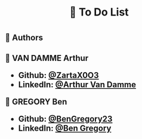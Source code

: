 
<h1 align="center"> 📌 To Do List <h1>


<h2> 💾 Authors <h2>
  
 👤 **VAN DAMME Arthur**

* Github: [@ZartaX0O3](https://github.com/ZartaX0O3)
* LinkedIn: [@Arthur Van Damme](https://www.linkedin.com/in/arthur-van-damme-786b60223/)

👤 **GREGORY Ben**

* Github: [@BenGregory23](https://github.com/BenGregory23)
* LinkedIn: [@Ben Gregory](https://www.linkedin.com/in/ben-gregory-a04471169/)
